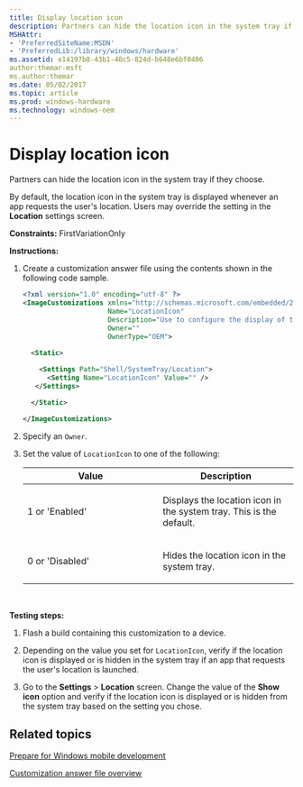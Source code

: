 ```yaml
---
title: Display location icon
description: Partners can hide the location icon in the system tray if they choose.
MSHAttr:
- 'PreferredSiteName:MSDN'
- 'PreferredLib:/library/windows/hardware'
ms.assetid: e14197b8-43b1-40c5-824d-b648e6bf0406
author:themar-msft
ms.author:themar
ms.date: 05/02/2017
ms.topic: article
ms.prod: windows-hardware
ms.technology: windows-oem
---
```


# Display location icon


Partners can hide the location icon in the system tray if they choose.

By default, the location icon in the system tray is displayed whenever an app requests the user's location. Users may override the setting in the **Location** settings screen.

<a href="" id="constraints---firstvariationonly"></a>**Constraints:** FirstVariationOnly  

<a href="" id="instructions-"></a>**Instructions:**  
1.  Create a customization answer file using the contents shown in the following code sample.

    ```XML
    <?xml version="1.0" encoding="utf-8" ?>  
    <ImageCustomizations xmlns="http://schemas.microsoft.com/embedded/2004/10/ImageUpdate"  
                         Name="LocationIcon"  
                         Description="Use to configure the display of the location icon in the system tray."  
                         Owner=""  
                         OwnerType="OEM"> 
      
      <Static>  

        <Settings Path="Shell/SystemTray/Location">  
          <Setting Name="LocationIcon" Value="" />    
       </Settings>  

      </Static>

    </ImageCustomizations>
    ```

2.  Specify an `Owner`.

3.  Set the value of `LocationIcon` to one of the following:

    <table>
    <colgroup>
    <col width="50%" />
    <col width="50%" />
    </colgroup>
    <thead>
    <tr class="header">
    <th>Value</th>
    <th>Description</th>
    </tr>
    </thead>
    <tbody>
    <tr class="odd">
    <td><p>1 or 'Enabled'</p></td>
    <td><p>Displays the location icon in the system tray. This is the default.</p></td>
    </tr>
    <tr class="even">
    <td><p>0 or 'Disabled'</p></td>
    <td><p>Hides the location icon in the system tray.</p></td>
    </tr>
    </tbody>
    </table>

     

<a href="" id="testing-steps-"></a>**Testing steps:**  
1.  Flash a build containing this customization to a device.

2.  Depending on the value you set for `LocationIcon`, verify if the location icon is displayed or is hidden in the system tray if an app that requests the user's location is launched.

3.  Go to the **Settings** &gt; **Location** screen. Change the value of the **Show icon** option and verify if the location icon is displayed or is hidden from the system tray based on the setting you chose.

## Related topics

[Prepare for Windows mobile development](https://docs.microsoft.com/en-us/windows-hardware/manufacture/mobile/preparing-for-windows-mobile-development)

[Customization answer file overview](https://docs.microsoft.com/en-us/windows-hardware/customize/mobile/mcsf/customization-answer-file)
